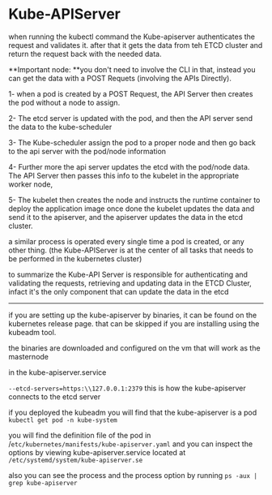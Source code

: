 # Kube-APIServer 

when running the kubectl command the Kube-apiserver authenticates the request and validates it. after that it gets the data from teh ETCD cluster and return the request back with the needed data.

\*\*Important node: \*\*you don't need to involve the CLI in that, instead you can get the data with a POST Requets (involving the APIs Directly).

1- when a pod is created by a POST Request, the API Server then creates the pod without a node to assign.

2- The etcd server is updated with the pod, and then the API server send the data to the kube-scheduler

3- The Kube-scheduler assign the pod to a proper node and then go back to the api server with the pod/node information

4- Further more the api server updates the etcd with the pod/node data. The API Server then passes this info to the kubelet in the appropriate worker node,

5- The kubelet then creates the node and instructs the runtime container to deploy the application image once done the kubelet updates the data and send it to the apiserver, and the apiserver updates the data in the etcd cluster.

a similar process is operated every single time a pod is created, or any other thing. (the Kube-APIServer is at the center of all tasks that needs to be performed in the kubernetes cluster)

to summarize the Kube-API Server is responsible for authenticating and validating the requests, retrieving and updating data in the ETCD Cluster, infact it's the only component that can update the data in the etcd

* * *

if you are setting up the kube-apiserver by binaries, it can be found on the kubernetes release page. that can be skipped if you are installing using the kubeadm tool.

the binaries are downloaded and configured on the vm that will work as the masternode

in the kube-apiserver.service

`--etcd-servers=https:\\127.0.0.1:2379` this is how the kube-apiserver connects to the etcd server

if you deployed the kubeadm you will find that the kube-apiserver is a pod `kubectl get pod -n kube-system`

you will find the definition file of the pod in /`etc/kubernetes/manifests/kube-apiserver.yaml` and you can inspect the options by viewing kube-apiserver.service located at `/etc/systemd/system/kube-apiserver.se`

also you can see the process and the process option by running `ps -aux | grep kube-apiserver`